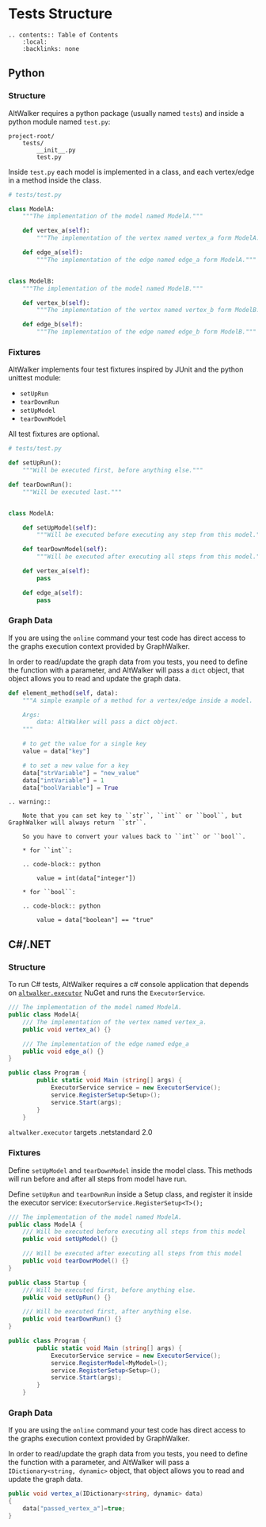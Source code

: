 # Tests Structure

```eval_rst
.. contents:: Table of Contents
    :local:
    :backlinks: none
```

## Python

### Structure

AltWalker requires a python package (usually named `tests`) and inside a
python module named `test.py`:

```
project-root/
    tests/
        __init__.py
        test.py
```

Inside `test.py` each model is implemented in a class, and each
vertex/edge in a method inside the class.

```python
# tests/test.py

class ModelA:
    """The implementation of the model named ModelA."""

    def vertex_a(self):
        """The implementation of the vertex named vertex_a form ModelA."""

    def edge_a(self):
        """The implementation of the edge named edge_a form ModelA."""


class ModelB:
    """The implementation of the model named ModelB."""

    def vertex_b(self):
        """The implementation of the vertex named vertex_b form ModelB."""

    def edge_b(self):
        """The implementation of the edge named edge_b form ModelB."""
```

### Fixtures

AltWalker implements four test fixtures inspired by JUnit and the python unittest
module:

- `setUpRun`
- `tearDownRun`
- `setUpModel`
- `tearDownModel`

All test fixtures are optional.

```python
# tests/test.py

def setUpRun():
    """Will be executed first, before anything else."""

def tearDownRun():
    """Will be executed last."""


class ModelA:

    def setUpModel(self):
        """Will be executed before executing any step from this model."""

    def tearDownModel(self):
        """Will be executed after executing all steps from this model."""

    def vertex_a(self):
        pass

    def edge_a(self):
        pass
```

### Graph Data

If you are using the `online` command your test code has direct access to the graphs
execution context provided by GraphWalker.

In order to read/update the graph data from you tests, you need to define the function with
a parameter, and AltWalker will pass a `dict` object,
that object allows you to read and update the graph data.

```python
def element_method(self, data):
    """A simple example of a method for a vertex/edge inside a model.

    Args:
        data: AltWalker will pass a dict object.
    """

    # to get the value for a single key
    value = data["key"]

    # to set a new value for a key
    data["strVariable"] = "new_value"
    data["intVariable"] = 1
    data["boolVariable"] = True
```

```eval_rst
.. warning::

    Note that you can set key to ``str``, ``int`` or ``bool``, but GraphWalker will always return ``str``.

    So you have to convert your values back to ``int`` or ``bool``.

    * for ``int``:

    .. code-block:: python

        value = int(data["integer"])

    * for ``bool``:

    .. code-block:: python

        value = data["boolean"] == "true"
```

## C#/.NET

### Structure

To run C# tests, AltWalker requires a c# console application that depends on [`altwalker.executor`](https://gitlab.com/altom/altwalker/dotnet-executor) NuGet and runs the `ExecutorService`.

```c#
/// The implementation of the model named ModelA.
public class ModelA{
    /// The implementation of the vertex named vertex_a.
    public void vertex_a() {}

    /// The implementation of the edge named edge_a
    public void edge_a() {}
}

public class Program {
        public static void Main (string[] args) {
            ExecutorService service = new ExecutorService();
            service.RegisterSetup<Setup>();
            service.Start(args);
        }
    }
```

`altwalker.executor` targets .netstandard 2.0

### Fixtures

Define `setUpModel` and `tearDownModel` inside the model class. This methods will run before and after all steps from model have run.

Define `setUpRun` and `tearDownRun` inside a Setup class, and register it inside the executor service: `ExecutorService.RegisterSetup<T>();`

```c#
/// The implementation of the model named ModelA.
public class ModelA {
    /// Will be executed before executing all steps from this model
    public void setUpModel() {}

    /// Will be executed after executing all steps from this model
    public void tearDownModel() {}
}

public class Startup {
    /// Will be executed first, before anything else.
    public void setUpRun() {}

    /// Will be executed first, after anything else.
    public void tearDownRun() {}
}

public class Program {
        public static void Main (string[] args) {
            ExecutorService service = new ExecutorService();
            service.RegisterModel<MyModel>();
            service.RegisterSetup<Setup>();
            service.Start(args);
        }
    }
```

### Graph Data

If you are using the `online` command your test code has direct access to the graphs
execution context provided by GraphWalker.

In order to read/update the graph data from you tests, you need to define the function with
a parameter, and AltWalker will pass a `IDictionary<string, dynamic>` object,
that object allows you to read and update the graph data.

```c#
public void vertex_a(IDictionary<string, dynamic> data)
{
    data["passed_vertex_a"]=true;
}
```
